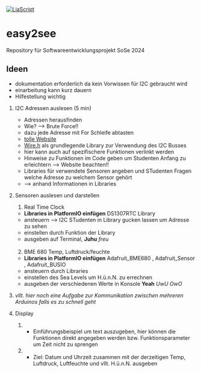 [![LiaScript](https://raw.githubusercontent.com/LiaScript/LiaScript/master/badges/course.svg)](https://liascript.github.io/course/?https://github.com/MaxWe18/easy2see/main/README.md)

# easy2see
Repository für Softwareentwicklungsprojekt SoSe 2024

## Ideen

- dokumentation erforderlich da kein Vorwissen für I2C gebraucht wird
- einarbeitung kann kurz dauern
- Hilfestellung wichtig

1. I2C Adressen auslesen (5 min)
   -  Adressen herausfinden
   -  Wie? --> Brute Force!!
   -  dazu jede Adresse mit For Schleife abtasten
   -  [tolle Website](https://42project.net/mit-dem-arduino-alle-angeschlossenen-i2c-twi-adressen-scannen/)
   -  [Wire.h](https://www.arduino.cc/reference/en/language/functions/communication/wire/) als grundlegende Library zur Verwendung des I2C Busses
   -  hier kann auch auf spezifischere Funktionen verlinkt werden
   -  Hinweise zu Funktionen im Code geben um Studenten Anfang zu erleichtern --> Website beachten!!
   -  Libraries für verwendete Sensoren angeben und STudenten Fragen welche Adresse zu welchem Sensor gehört
   -  --> anhand Informationen in Libraries
  
2. Sensoren auslesen und darstellen

    1. Real Time Clock
      - **Libraries in PlatformIO einfügen** DS1307RTC Library
      - ansteuern --> I2C STudenten in Library gucken lassen um Adresse zu sehen
      - einstellen durch Funktion der Library
      - ausgeben auf Terminal, **Juhu** *freu*
     </br></br>
    2. BME 680 Temp, Luftdruck/feuchte
      - **Libraries in PlatformIO einfügen** Adafruit_BME680 , Adafruit_Sensor , Adafruit_BUSIO
      - ansteuern durch Libraries
      - einstellen des Sea Levels um H.ü.n.N. zu errechnen
      - ausgeben der verschiedenen Werte in Konsole **Yeah** *UwU  OwO*
  
3. *vllt. hier noch eine Aufgabe zur Kommunikation zwischen mehreren Arduinos falls es zu schnell geht* 
     
4. Display
    1. - Einführungsbeispiel um text auszugeben, hier können die Funktionen direkt angegeben werden bzw. Funktionsparameter um Zeit nicht zu sprengen
      
    2. - Ziel: Datum und Uhrzeit zusammen mit der derzeitigen Temp, Luftdruck, Luftfeuchte und vllt. H.ü.n.N. ausgeben
